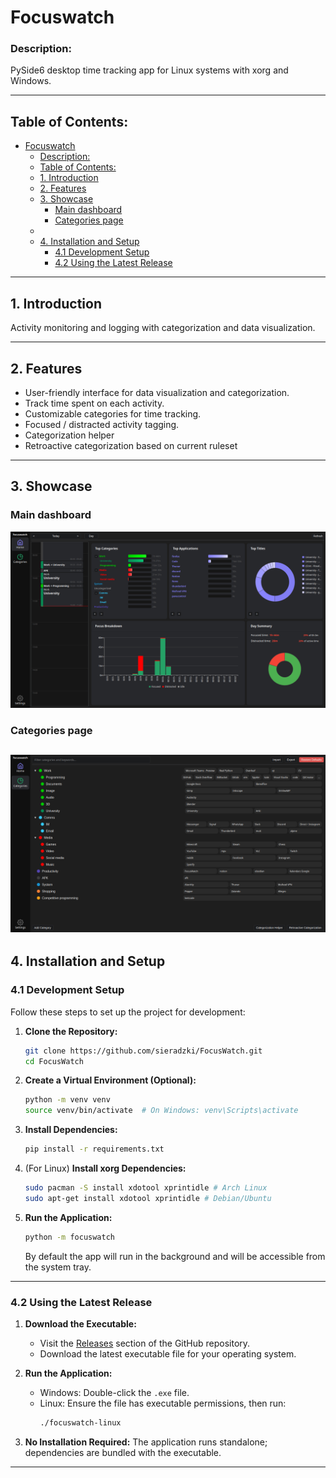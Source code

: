 # Focuswatch 

### Description:
PySide6 desktop time tracking app for Linux systems with xorg and Windows.

---

## Table of Contents:
- [Focuswatch](#focuswatch)
    - [Description:](#description)
  - [Table of Contents:](#table-of-contents)
  - [1. Introduction](#1-introduction)
  - [2. Features](#2-features)
  - [3. Showcase](#3-showcase)
    - [Main dashboard](#main-dashboard)
    - [Categories page](#categories-page)
  - [](#)
  - [4. Installation and Setup](#4-installation-and-setup)
    - [4.1 Development Setup](#41-development-setup)
    - [4.2 Using the Latest Release](#42-using-the-latest-release)

---

## 1. Introduction

Activity monitoring and logging with categorization and data visualization.

---

## 2. Features
- User-friendly interface for data visualization and categorization.
- Track time spent on each activity.
- Customizable categories for time tracking.
- Focused / distracted activity tagging.
- Categorization helper
- Retroactive categorization based on current ruleset

---

## 3. Showcase

### Main dashboard
![Main Dashboard](resources/showcase/dashboard.png)

### Categories page

![Categories page](resources/showcase/categories.png)
---

## 4. Installation and Setup

### 4.1 Development Setup
Follow these steps to set up the project for development:

1. **Clone the Repository:**
   ```bash
   git clone https://github.com/sieradzki/FocusWatch.git
   cd FocusWatch
   ```

2. **Create a Virtual Environment (Optional):**
   ```bash
   python -m venv venv
   source venv/bin/activate  # On Windows: venv\Scripts\activate
   ```

3. **Install Dependencies:**
   ```bash
   pip install -r requirements.txt
   ```

4. (For Linux) **Install xorg Dependencies:**
   ```bash
   sudo pacman -S install xdotool xprintidle # Arch Linux
   sudo apt-get install xdotool xprintidle # Debian/Ubuntu
   ```

5. **Run the Application:**
   ```bash
   python -m focuswatch
   ```
   By default the app will run in the background and will be accessible from the system tray.

---

### 4.2 Using the Latest Release
1. **Download the Executable:**
   - Visit the [Releases](https://github.com/sieradzki/FocusWatch/releases) section of the GitHub repository.
   - Download the latest executable file for your operating system.

2. **Run the Application:**
   - Windows: Double-click the `.exe` file.
   - Linux: Ensure the file has executable permissions, then run:
     ```bash
     ./focuswatch-linux
     ```

3. **No Installation Required:**
   The application runs standalone; dependencies are bundled with the executable.

---